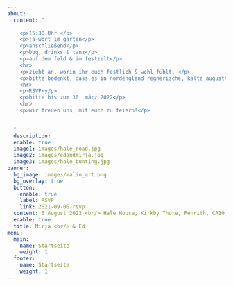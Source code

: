 ```yaml
---
about:
  content: "
  
    <p>15:30 Uhr </p>
    <p>ja-wort im garten</p>
    <p>anschließend</p> 
    <p>bbq, drinks & tanz</p>
    <p>auf dem feld & im festzelt</p> 
    <hr>
    <p>zieht an, worin ihr euch festlich & wohl fühlt. </p> 
    <p>bitte bedenkt, dass es in nordengland regnerische, kalte augusttage geben soll, an denen natürlich gilt: es gibt kein schlechtes wetter, sondern nur die falsche kleidung</p>
    <hr>
    <p>RSVP<y/p>
    <p>bitte bis zum 30. märz 2022</p>
    <hr>
    <p>wir freuen uns, mit euch zu feiern!</p>

  
  "
  description: 
  enable: true
  image1: images/hale_road.jpg
  image2: images/edandmirja.jpg
  image3: images/hale_bunting.jpg
banner:
  bg_image: images/malin_art.png
  bg_overlay: true
  button:
    enable: true
    label: RSVP
    link: 2021-09-06-rsvp
  content: 6 August 2022 <br/> Hale House, Kirkby Thore, Penrith, CA10 1XS
  enable: true
  title: Mirja <br/> & Ed
menu:
  main:
    name: Startseite
    weight: 1
  footer:
    name: Startseite
    weight: 1
---
```


  